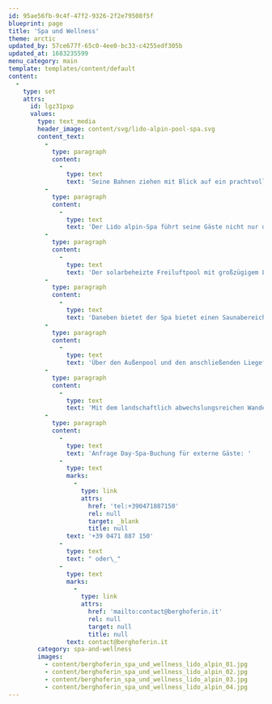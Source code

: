 ```yaml
---
id: 95ae56fb-9c4f-47f2-9326-2f2e79508f5f
blueprint: page
title: 'Spa und Wellness'
theme: arctic
updated_by: 57ce677f-65c0-4ee0-bc33-c4255edf305b
updated_at: 1683235599
menu_category: main
template: templates/content/default
content:
  -
    type: set
    attrs:
      id: lgz31pxp
      values:
        type: text_media
        header_image: content/svg/lido-alpin-pool-spa.svg
        content_text:
          -
            type: paragraph
            content:
              -
                type: text
                text: 'Seine Bahnen ziehen mit Blick auf ein prachtvolles Gebirgskettenpanorama, auf Bergwiesen unter Schatten spendenden Lärchen die ewige Sommersehnsucht stillen. Umhüllt von der friedlichen Ruhe des Nachmittags, die wohltuende Kraft der alpinen Pflanzenwelt bei einem Treatment mit erlesener Naturkosmetik oder einer Massage en plein air erfahren. Und wenn sich dann das Rad der Jahreszeiten weiterdreht, nach einem Spaziergang durch herbstlich stille Waldeinsamkeit den Holzofen anfeuern und die langsam zur Ruhe kommende Natur von der Zirben-Banja aus beobachten, den belebenden Schwall des kühlen Quellwassers nach dem Saunieren fühlen, in der wohligen Wärme vor dem Feuer im Kaminzimmer einen dem persönlichen Wohlbefinden gewidmeten Tag ausklingen lassen.'
          -
            type: paragraph
            content:
              -
                type: text
                text: 'Der Lido alpin-Spa führt seine Gäste nicht nur durch seine architektonische Gestaltung vom Haus in die Natur und ihre entschleunigende und kraftspendende Ruhe; er führt sie vielmehr auf verschiedenen Ebenen der Natur zu: Das bewusste Verwenden vieler hochwertiger Wirkstoffe, die ihre so reiche Pflanzenvielfalt birgt, das ausgewählte Spa- und Treatment-Angebot, das ihren kraftvollen Einfluss auf Gesundheit, Wohlbefinden und Schönheit erlebbar macht, das Zurückgreifen auf ihre Materialien-, Farben- und Formenfülle bei Gestaltung und Ausstattung erkennen der Natur und ihrer Ressourcenvielfalt die Protagonistenrolle im Lido alpin Pool & Spa zu – als Fundament des nachhaltigen Ansatzes zu ganzheitlichem Wohlbefinden, der hier verfolgt wird.'
          -
            type: paragraph
            content:
              -
                type: text
                text: 'Der solarbeheizte Freiluftpool mit großzügigem Liegebereich, eingebettet in einer bukolischen Bergwiesenlandschaft und blickgeschützt durch ein das Gelände umfriedendes Waldgebiet, ist mit seinem besonderen Flair von Alpenstrandbad mit Palm Springs-Sixties-Glamour das Herz des Lido Alpin.'
          -
            type: paragraph
            content:
              -
                type: text
                text: 'Daneben bietet der Spa bietet einen Saunabereich mit klassischer finnischer Sauna, Dampfbad und kleinem Soledampfbad zum Saunieren mit unterschiedlichem Temperatur-, Luftfeuchtigkeits- und Dufterfahren sowie verschiedene In- und Outdoor-Spa-Duschen für belebendes Wechselduschen und aktivierende Wassergüsse. Zudem umfasst er einen Treatment-Bereich mit einem ausgewählten Angebot an Anwendungen, Pflegeritualen und Massagen mit hochwertigen pflanzlichen Wirkstoffprodukten, Ölen und Essenzen und einen Lounge-Bereich mit gut sortierter Spa-Bibliothek und Erfrischungs- und Tee-Corner sowie ein Kaminzimmer zum Erholen nach dem Saunieren oder beim Entspannen im Anschluss an Anwendungen.'
          -
            type: paragraph
            content:
              -
                type: text
                text: 'Über den Außenpool und den anschließenden Liegeflächen führt der Spa schließlich in die umgebende Natur und zu den Freiluft-Angeboten: Während das Saunahaus am Weiher Private Spa Time-Buchungen vorbehalten ist, steht die Nutzung der Zirben-Banja mit Holzofen zum Einfeuern allen Spa-Gästen offen.'
          -
            type: paragraph
            content:
              -
                type: text
                text: 'Mit dem landschaftlich abwechslungsreichen Wanderparadies, das direkt vor dem Tor der Berghoferin beginnt und die nähere wie auch weitere Umgebung umfasst, sind die Möglichkeiten zum Wandern, Aktivseins und Sporttreiben an der frischen Luft vielfältige. Aber auch das weitläufige Hotelgelände und seine unmittelbare Umgebung bieten eine herrliche Kulisse und eine Reihe wahrer Kraftorte für das persönliche Sportprogramm und für Indoor-Training steht Gästen indes der Lido-Alpin-Gym-Corner zur Verfügung.'
          -
            type: paragraph
            content:
              -
                type: text
                text: 'Anfrage Day-Spa-Buchung für externe Gäste: '
              -
                type: text
                marks:
                  -
                    type: link
                    attrs:
                      href: 'tel:+390471887150'
                      rel: null
                      target: _blank
                      title: null
                text: '+39 0471 887 150'
              -
                type: text
                text: " oder\_"
              -
                type: text
                marks:
                  -
                    type: link
                    attrs:
                      href: 'mailto:contact@berghoferin.it'
                      rel: null
                      target: null
                      title: null
                text: contact@berghoferin.it
        category: spa-and-wellness
        images:
          - content/berghoferin_spa_und_wellness_lido_alpin_01.jpg
          - content/berghoferin_spa_und_wellness_lido_alpin_02.jpg
          - content/berghoferin_spa_und_wellness_lido_alpin_03.jpg
          - content/berghoferin_spa_und_wellness_lido_alpin_04.jpg
---
```

